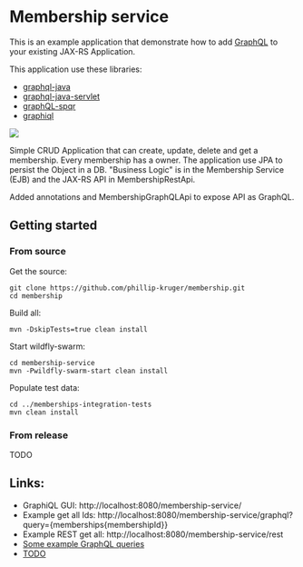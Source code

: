 # Membership service

This is an example application that demonstrate how to add [GraphQL](http://facebook.github.io/graphql) to your existing JAX-RS Application.

This application use these libraries:

* [graphql-java](https://github.com/graphql-java/graphql-java)
* [graphql-java-servlet](https://github.com/graphql-java/graphql-java-servlet)
* [graphQL-spqr](https://github.com/leangen/GraphQL-SPQR)
* [graphiql](https://github.com/graphql/graphiql)


![](https://raw.githubusercontent.com/phillip-kruger/membership/master/membership.png)

Simple CRUD Application that can create, update, delete and get a membership. Every membership has a owner. The application use JPA to persist the Object in a DB.
"Business Logic" is in the Membership Service (EJB) and the JAX-RS API in MembershipRestApi.

Added annotations and MembershipGraphQLApi to expose API as GraphQL.

## Getting started

### From source

Get the source:

    git clone https://github.com/phillip-kruger/membership.git
    cd membership

Build all:

    mvn -DskipTests=true clean install

Start wildfly-swarm:

    cd membership-service
    mvn -Pwildfly-swarm-start clean install

Populate test data:

    cd ../memberships-integration-tests
    mvn clean install

### From release

TODO

## Links:

* GraphiQL GUI: http://localhost:8080/membership-service/
* Example get all Ids:  http://localhost:8080/membership-service/graphql?query={memberships{membershipId}}
* Example REST get all: http://localhost:8080/membership-service/rest
* [Some example GraphQL queries](EXAMPLE.md)
* [TODO](TODO.md)